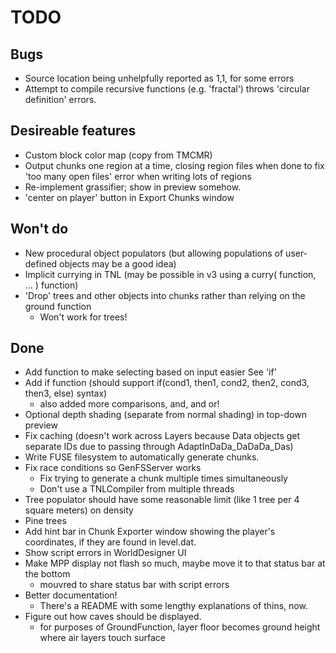 # TODO

## Bugs
- Source location being unhelpfully reported as 1,1, for some errors  
- Attempt to compile recursive functions (e.g. 'fractal') throws
  'circular definition' errors.

## Desireable features
- Custom block color map (copy from TMCMR)
- Output chunks one region at a time, closing region files when
  done to fix 'too many open files' error when writing lots of regions
- Re-implement grassifier; show in preview somehow.
- 'center on player' button in Export Chunks window

## Won't do
* New procedural object populators
  (but allowing populations of user-defined objects may be a good idea)
* Implicit currying in TNL
  (may be possible in v3 using a curry( function, ... ) function)
* 'Drop' trees and other objects into chunks rather than relying on the ground function
  - Won't work for trees!

## Done
* Add function to make selecting based on input easier
  See 'if'
* Add if function (should support if(cond1, then1, cond2, then2, cond3, then3, else) syntax)
  - also added more comparisons, and, and or!
* Optional depth shading (separate from normal shading) in top-down preview
* Fix caching
  (doesn't work across Layers because Data objects get separate IDs
  due to passing through AdaptInDaDa_DaDaDa_Das)
* Write FUSE filesystem to automatically generate chunks.
* Fix race conditions so GenFSServer works
  * Fix trying to generate a chunk multiple times simultaneously
  * Don't use a TNLCompiler from multiple threads
* Tree populator should have some reasonable limit (like 1 tree per 4
  square meters) on density
* Pine trees
* Add hint bar in Chunk Exporter window showing the player's coordinates,
  if they are found in level.dat.
* Show script errors in WorldDesigner UI
* Make MPP display not flash so much, maybe move it to that status bar at the bottom
  - mouvred to share status bar with script errors 
* Better documentation!
  - There's a README with some lengthy explanations of thins, now.
* Figure out how caves should be displayed.
  - for purposes of GroundFunction, layer floor becomes ground height
    where air layers touch surface
